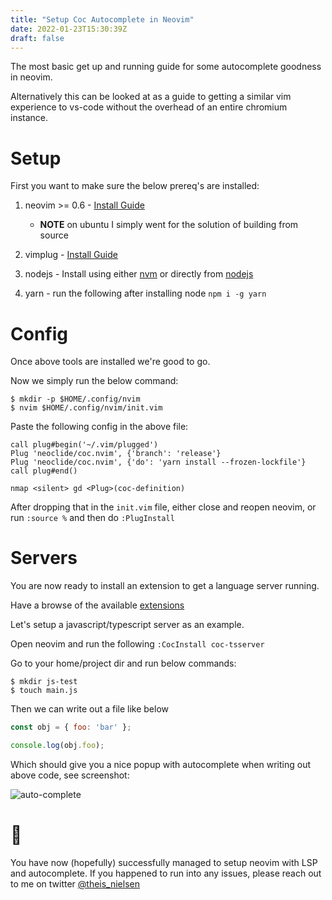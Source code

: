 ```yaml
---
title: "Setup Coc Autocomplete in Neovim"
date: 2022-01-23T15:30:39Z
draft: false
---
```


The most basic get up and running guide for some autocomplete goodness in neovim.

Alternatively this can be looked at as a guide to getting a similar vim experience to vs-code without the overhead of an entire chromium instance.

# Setup

First you want to make sure the below prereq's are installed:

1. neovim >= 0.6 - [Install Guide](https://github.com/neovim/neovim/wiki/Installing-Neovim)
    * **NOTE** on ubuntu I simply went for the solution of building from source

2. vimplug - [Install Guide](https://github.com/junegunn/vim-plug#installation)

3. nodejs - Install using either [nvm](https://github.com/nvm-sh/nvm#installing-and-updating) or directly from [nodejs](https://nodejs.org/en/download/)

4. yarn - run the following after installing node `npm i -g yarn`

# Config

Once above tools are installed we're good to go.

Now we simply run the below command:

```shell
$ mkdir -p $HOME/.config/nvim
$ nvim $HOME/.config/nvim/init.vim
```

Paste the following config in the above file:


```vim
call plug#begin('~/.vim/plugged')
Plug 'neoclide/coc.nvim', {'branch': 'release'}
Plug 'neoclide/coc.nvim', {'do': 'yarn install --frozen-lockfile'}
call plug#end()

nmap <silent> gd <Plug>(coc-definition)
```

After dropping that in the `init.vim` file, either close and reopen neovim, or run `:source %` and then do `:PlugInstall`

# Servers

You are now ready to install an extension to get a language server running.

Have a browse of the available [extensions](https://github.com/neoclide/coc.nvim/wiki/Using-coc-extensions#implemented-coc-extensions)

Let's setup a javascript/typescript server as an example.

Open neovim and run the following `:CocInstall coc-tsserver`

Go to your home/project dir and run below commands:

```shell
$ mkdir js-test
$ touch main.js
```

Then we can write out a file like below

```javascript
const obj = { foo: 'bar' };

console.log(obj.foo);
```

Which should give you a nice popup with autocomplete when writing out above code, see screenshot:

![auto-complete](/neovim-cmp.png)

# 🎉

You have now (hopefully) successfully managed to setup neovim with LSP and autocomplete. If you happened to run into any issues, please reach out to me on twitter [@theis_nielsen](https://twitter.com/theis_nielsen)



